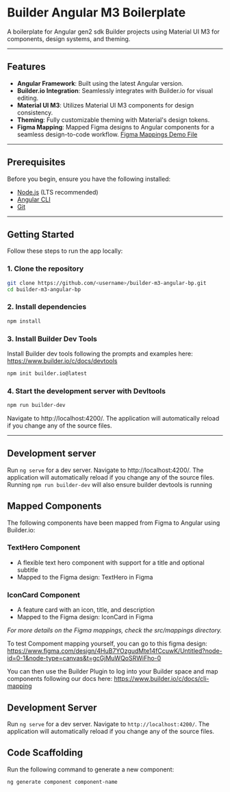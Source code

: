 # Builder Angular M3 Boilerplate

A boilerplate for Angular gen2 sdk Builder projects using Material UI M3 for components, design systems, and theming.

---

## Features
- **Angular Framework**: Built using the latest Angular version.
- **Builder.io Integration**: Seamlessly integrates with Builder.io for visual editing.
- **Material UI M3**: Utilizes Material UI M3 components for design consistency.
- **Theming**: Fully customizable theming with Material's design tokens.
- **Figma Mapping**: Mapped Figma designs to Angular components for a seamless design-to-code workflow. [Figma Mappings Demo File](https://www.figma.com/design/Bs1LsFDwuyBqd1ONmobru7/Demo-mapping?node-id=0-1&node-type=canvas&t=kVNsay0SubKoxUPa-0)

---

## Prerequisites
Before you begin, ensure you have the following installed:
- [Node.js](https://nodejs.org/) (LTS recommended)
- [Angular CLI](https://angular.io/cli)
- [Git](https://git-scm.com/)

---

## Getting Started
Follow these steps to run the app locally:

### 1. Clone the repository
```bash
git clone https://github.com/<username>/builder-m3-angular-bp.git
cd builder-m3-angular-bp
```

### 2. Install dependencies
```bash
npm install
```

### 3. Install Builder Dev Tools
Install Builder dev tools following the prompts and examples here: https://www.builder.io/c/docs/devtools
```bash
npm init builder.io@latest
```

### 4. Start the development server with  Devltools
```bash
npm run builder-dev
```
Navigate to http://localhost:4200/. The application will automatically reload if you change any of the source files.

---

## Development server
Run `ng serve` for a dev server. Navigate to http://localhost:4200/. The application will automatically reload if you change any of the source files. Running `npm run builder-dev` will also ensure builder devtools is running

## Mapped Components
The following components have been mapped from Figma to Angular using Builder.io:

### TextHero Component
- A flexible text hero component with support for a title and optional subtitle
- Mapped to the Figma design: TextHero in Figma

### IconCard Component  
- A feature card with an icon, title, and description
- Mapped to the Figma design: IconCard in Figma

*For more details on the Figma mappings, check the src/mappings directory.*

To test Compoment mapping yourself, you can go to this figma design: 
https://www.figma.com/design/4HuB7YOzgudMte14fCcuwK/Untitled?node-id=0-1&node-type=canvas&t=gcGjMuWQoSRWiFho-0

You can then use the Builder Plugin to log into your Builder space and map components following our docs here: https://www.builder.io/c/docs/cli-mapping


## Development Server
Run `ng serve` for a dev server. Navigate to `http://localhost:4200/`. The application will automatically reload if you change any of the source files.

## Code Scaffolding
Run the following command to generate a new component:
```bash
ng generate component component-name
```